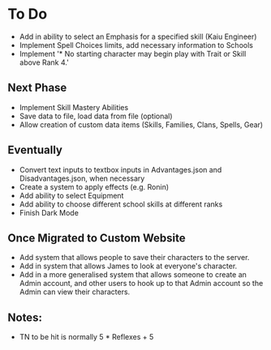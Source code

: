 # To Do


* Add in ability to select an Emphasis for a specified skill (Kaiu Engineer)
* Implement Spell Choices limits, add necessary information to Schools
* Implement '* No starting character may begin play with Trait or Skill above 
Rank 4.'


## Next Phase
* Implement Skill Mastery Abilities
* Save data to file, load data from file (optional)
* Allow creation of custom data items (Skills, Families, Clans, Spells, Gear)


## Eventually
* Convert text inputs to textbox inputs in Advantages.json and
Disadvantages.json, when necessary
* Create a system to apply effects (e.g. Ronin)
* Add ability to select Equipment
* Add ability to choose different school skills at different ranks
* Finish Dark Mode


## Once Migrated to Custom Website
* Add system that allows people to save their characters to the server.
* Add in system that allows James to look at everyone's character.
* Add in a more generalised system that allows someone to create an Admin 
account, and other users to hook up to that Admin account so the Admin can view
their characters.


## Notes:
* TN to be hit is normally 5 * Reflexes + 5